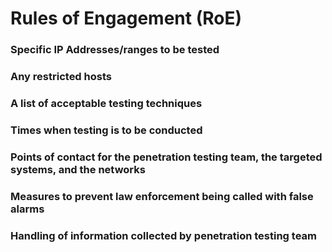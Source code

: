 # Rules of Engagement (RoE)

### Specific IP Addresses/ranges to be tested 

### Any restricted hosts

### A list of acceptable testing techniques

### Times when testing is to be conducted

### Points of contact for the penetration testing team, the targeted systems, and the networks

### Measures to prevent law enforcement being called with false alarms

### Handling of information collected by penetration testing team
